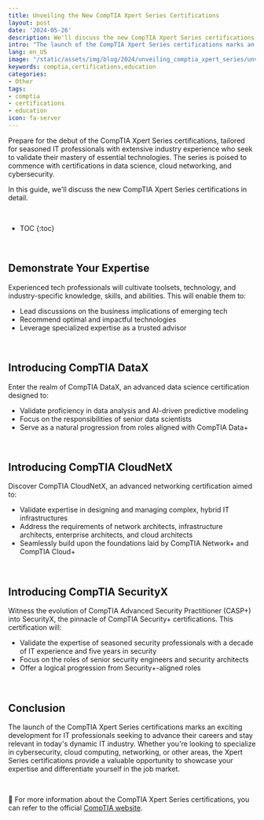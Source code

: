```yaml
---
title: Unveiling the New CompTIA Xpert Series Certifications
layout: post
date: '2024-05-26'
description: We'll discuss the new CompTIA Xpert Series certifications in detail.
intro: "The launch of the CompTIA Xpert Series certifications marks an exciting development for IT professionals seeking to advance their careers and stay relevant in today's dynamic IT industry."
lang: en_US
image: "/static/assets/img/blog/2024/unveiling_comptia_xpert_series/unveiling_comptia_xpert_series.jpg"
keywords: comptia,certifications,education
categories:
- Other
tags:
- comptia
- certifications
- education
icon: fa-server
---
```


Prepare for the debut of the CompTIA Xpert Series certifications, tailored for seasoned IT professionals with extensive industry experience who seek to validate their mastery of essential technologies. The series is poised to commence with certifications in data science, cloud networking, and cybersecurity.

In this guide, we'll discuss the new CompTIA Xpert Series certifications in detail.

<br>

* TOC 
{:toc}

<br>

## Demonstrate Your Expertise

Experienced tech professionals will cultivate toolsets, technology, and industry-specific knowledge, skills, and abilities. This will enable them to:

- Lead discussions on the business implications of emerging tech
- Recommend optimal and impactful technologies
- Leverage specialized expertise as a trusted advisor

<br>

## Introducing CompTIA DataX

Enter the realm of CompTIA DataX, an advanced data science certification designed to:

- Validate proficiency in data analysis and AI-driven predictive modeling
- Focus on the responsibilities of senior data scientists
- Serve as a natural progression from roles aligned with CompTIA Data+

<br>

## Introducing CompTIA CloudNetX

Discover CompTIA CloudNetX, an advanced networking certification aimed to:

- Validate expertise in designing and managing complex, hybrid IT infrastructures
- Address the requirements of network architects, infrastructure architects, enterprise architects, and cloud architects
- Seamlessly build upon the foundations laid by CompTIA Network+ and CompTIA Cloud+

<br>

## Introducing CompTIA SecurityX

Witness the evolution of CompTIA Advanced Security Practitioner (CASP+) into SecurityX, the pinnacle of CompTIA Security+ certifications. This certification will:

- Validate the expertise of seasoned security professionals with a decade of IT experience and five years in security
- Focus on the roles of senior security engineers and security architects
- Offer a logical progression from Security+-aligned roles

<br>

## Conclusion

The launch of the CompTIA Xpert Series certifications marks an exciting development for IT professionals seeking to advance their careers and stay relevant in today's dynamic IT industry. Whether you're looking to specialize in cybersecurity, cloud computing, networking, or other areas, the Xpert Series certifications provide a valuable opportunity to showcase your expertise and differentiate yourself in the job market.

<br>

📝 For more information about the CompTIA Xpert Series certifications, you can refer to the official [CompTIA website](https://www.comptia.org/certifications/xpert-series#overview). 